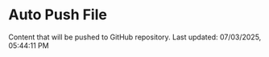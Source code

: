 # Auto Push File

Content that will be pushed to GitHub repository.
Last updated: 07/03/2025, 05:44:11 PM